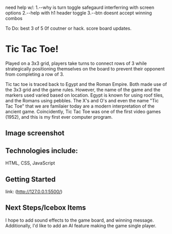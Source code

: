 need help w/:
1.--why is turn toggle safegaurd interferring with screen options
2.--help with h1 header toggle 
3.--btn doesnt accept winning combos


To Do:
best 3 of 5 0f coutner or hack.
score board updates.


# Tic Tac Toe!
Played on a 3x3 grid, players take turns to connect rows of 3 while strategically positioning themselves on the board to prevent their opponent from completing a row of 3. 

Tic tac toe is traced back to Egypt and the Roman Empire. Both made use of the 3x3 grid and the game rules. However, the name of the game and the markers used varied based on location. Egypt is known for using roof tiles, and the Romans using pebbles. The X's and O's and even the name "Tic Tac Toe" that we are familaier today are a modern interpretation of the ancient game. Coincidently, Tic Tac Toe was one of the first video games (1952), and this is my first ever computer program. 

## Image screenshot

## Technologies include:
HTML, CSS, JavaScript

## Getting Started
link: (http://127.0.0.1:5500/)

## Next Steps/Icebox Items
I hope to add sound effects to the game board, and winning message. Additionally, I'd like to add an AI feature making the game single player. 

